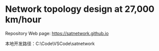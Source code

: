 # Network topology design at 27,000 km/hour

Repository Web page: https://satnetwork.github.io

本地开发路径：C:\Code\VSCode\satnetwork
